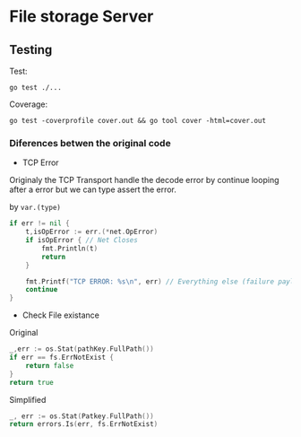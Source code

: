 # File storage Server

## Testing

Test:
```shell
go test ./... 
```

Coverage:
```shell
go test -coverprofile cover.out && go tool cover -html=cover.out
```

### Diferences betwen the original code


- TCP Error

Originaly the TCP Transport handle the decode error by continue looping
after a error but we can type assert the error.

by `var.(type)`

```go
if err != nil {
	t,isOpError := err.(*net.OpError) 
	if isOpError { // Net Closes
		fmt.Println(t)
		return
	}

	fmt.Printf("TCP ERROR: %s\n", err) // Everything else (failure payload)
	continue
}
```

- Check File existance

Original 
```go
_,err := os.Stat(pathKey.FullPath())
if err == fs.ErrNotExist {
	return false
}
return true

```

Simplified
```go 
_, err := os.Stat(Patkey.FullPath())
return errors.Is(err, fs.ErrNotExist)
```